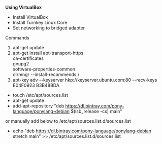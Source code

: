 **Using VirtualBox**

- Install VirtualBox
- Install Turnkey Linux Core
- Set networking to bridged adapter

Commands

1. apt-get update
2. apt-get install apt-transport-https \
     ca-certificates \
     gnupg2 \
     software-properties-common \
     dirmngr --install-recommends \
 3. apt-key adv --keyserver hkp://keyserver.ubuntu.com:80 --recv-keys E04F0923 B3B48BDA
 
 - touch /etc/apt/sources.list
 - apt-get update
 - add-apt-repository "deb https://dl.bintray.com/pony-language/ponylang-debian  $(lsb_release -cs) main"
 
 or manually add below to /etc/apt/sources.list.d/sources.list 
 
 - echo "deb https://dl.bintray.com/pony-language/ponylang-debian stretch main" >> /etc/apt/sources.list.d/sources.list






